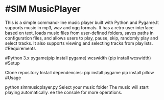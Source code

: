 #**SIM MusicPlayer**
==== 
This is a simple command-line music player built with Python and Pygame.It supports music in mp3, wav and ogg formats. It has a retro user interface based on text, loads music files from user-defined folders, saves paths in configuration files, and allows users to play, pause, skip, randomly play and select tracks. It also supports viewing and selecting tracks from playlists.
#Requirements

#Python 3.x
pygame(pip install pygame)
wcswidth (pip install wcswidth)
#Setup

Clone repository
Install dependencies:
pip install pygame
pip install pillow
#Usage

python simmusicplayer.py
Select your music folder
The music will start playing automatically.
ee the console for more operations.

    
 

